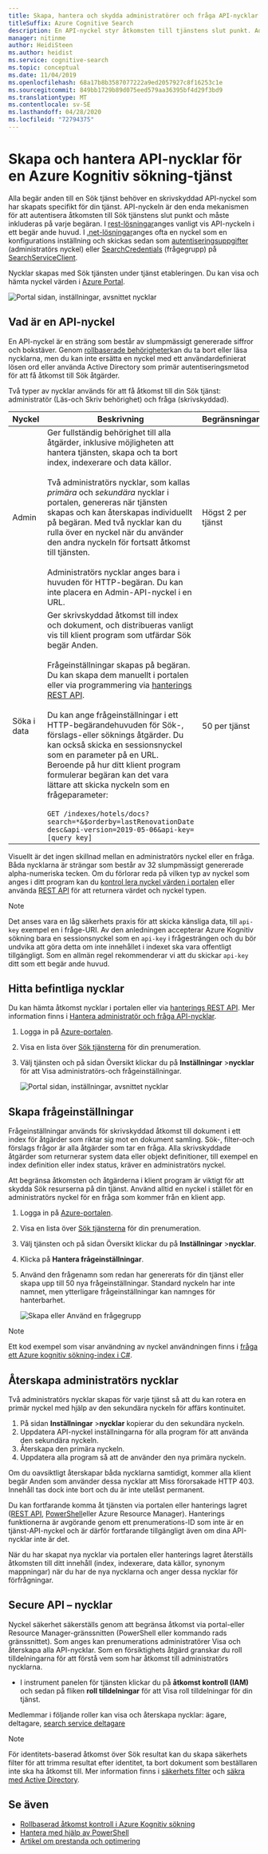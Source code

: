 ```yaml
---
title: Skapa, hantera och skydda administratörer och fråga API-nycklar
titleSuffix: Azure Cognitive Search
description: En API-nyckel styr åtkomsten till tjänstens slut punkt. Administratörs nycklar ger Skriv behörighet. Det går att skapa frågeinställningar för skrivskyddad åtkomst.
manager: nitinme
author: HeidiSteen
ms.author: heidist
ms.service: cognitive-search
ms.topic: conceptual
ms.date: 11/04/2019
ms.openlocfilehash: 68a17b8b3587077222a9ed2057927c8f16253c1e
ms.sourcegitcommit: 849bb1729b89d075eed579aa36395bf4d29f3bd9
ms.translationtype: MT
ms.contentlocale: sv-SE
ms.lasthandoff: 04/28/2020
ms.locfileid: "72794375"
---
```

# <a name="create-and-manage-api-keys-for-an-azure-cognitive-search-service"></a>Skapa och hantera API-nycklar för en Azure Kognitiv sökning-tjänst

Alla begär anden till en Sök tjänst behöver en skrivskyddad API-nyckel som har skapats specifikt för din tjänst. API-nyckeln är den enda mekanismen för att autentisera åtkomsten till Sök tjänstens slut punkt och måste inkluderas på varje begäran. I [rest-lösningar](search-get-started-postman.md)anges vanligt vis API-nyckeln i ett begär ande huvud. I [.net-lösningar](search-howto-dotnet-sdk.md#core-scenarios)anges ofta en nyckel som en konfigurations inställning och skickas sedan som [autentiseringsuppgifter](https://docs.microsoft.com/dotnet/api/microsoft.azure.search.searchserviceclient.credentials) (administratörs nyckel) eller [SearchCredentials](https://docs.microsoft.com/dotnet/api/microsoft.azure.search.searchserviceclient.searchcredentials) (frågegrupp) på [SearchServiceClient](https://docs.microsoft.com/dotnet/api/microsoft.azure.search.searchserviceclient).

Nycklar skapas med Sök tjänsten under tjänst etableringen. Du kan visa och hämta nyckel värden i [Azure Portal](https://portal.azure.com).

![Portal sidan, inställningar, avsnittet nycklar](media/search-manage/azure-search-view-keys.png)

## <a name="what-is-an-api-key"></a>Vad är en API-nyckel

En API-nyckel är en sträng som består av slumpmässigt genererade siffror och bokstäver. Genom [rollbaserade behörigheter](search-security-rbac.md)kan du ta bort eller läsa nycklarna, men du kan inte ersätta en nyckel med ett användardefinierat lösen ord eller använda Active Directory som primär autentiseringsmetod för att få åtkomst till Sök åtgärder. 

Två typer av nycklar används för att få åtkomst till din Sök tjänst: administratör (Läs-och Skriv behörighet) och fråga (skrivskyddad).

|Nyckel|Beskrivning|Begränsningar|  
|---------|-----------------|------------|  
|Admin|Ger fullständig behörighet till alla åtgärder, inklusive möjligheten att hantera tjänsten, skapa och ta bort index, indexerare och data källor.<br /><br /> Två administratörs nycklar, som kallas *primära* och *sekundära* nycklar i portalen, genereras när tjänsten skapas och kan återskapas individuellt på begäran. Med två nycklar kan du rulla över en nyckel när du använder den andra nyckeln för fortsatt åtkomst till tjänsten.<br /><br /> Administratörs nycklar anges bara i huvuden för HTTP-begäran. Du kan inte placera en Admin-API-nyckel i en URL.|Högst 2 per tjänst|  
|Söka i data|Ger skrivskyddad åtkomst till index och dokument, och distribueras vanligt vis till klient program som utfärdar Sök begär Anden.<br /><br /> Frågeinställningar skapas på begäran. Du kan skapa dem manuellt i portalen eller via programmering via [hanterings REST API](https://docs.microsoft.com/rest/api/searchmanagement/).<br /><br /> Du kan ange frågeinställningar i ett HTTP-begärandehuvuden för Sök-, förslags-eller söknings åtgärder. Du kan också skicka en sessionsnyckel som en parameter på en URL. Beroende på hur ditt klient program formulerar begäran kan det vara lättare att skicka nyckeln som en frågeparameter:<br /><br /> `GET /indexes/hotels/docs?search=*&$orderby=lastRenovationDate desc&api-version=2019-05-06&api-key=[query key]`|50 per tjänst|  

 Visuellt är det ingen skillnad mellan en administratörs nyckel eller en fråga. Båda nycklarna är strängar som består av 32 slumpmässigt genererade alpha-numeriska tecken. Om du förlorar reda på vilken typ av nyckel som anges i ditt program kan du [kontrol lera nyckel värden i portalen](https://portal.azure.com) eller använda [REST API](https://docs.microsoft.com/rest/api/searchmanagement/) för att returnera värdet och nyckel typen.  

> [!NOTE]  
>  Det anses vara en låg säkerhets praxis för att skicka känsliga data, till `api-key` exempel en i fråge-URI. Av den anledningen accepterar Azure Kognitiv sökning bara en sessionsnyckel som en `api-key` i frågesträngen och du bör undvika att göra detta om inte innehållet i indexet ska vara offentligt tillgängligt. Som en allmän regel rekommenderar vi att du skickar `api-key` ditt som ett begär ande huvud.  

## <a name="find-existing-keys"></a>Hitta befintliga nycklar

Du kan hämta åtkomst nycklar i portalen eller via [hanterings REST API](https://docs.microsoft.com/rest/api/searchmanagement/). Mer information finns i [Hantera administratör och fråga API-nycklar](search-security-api-keys.md).

1. Logga in på [Azure-portalen](https://portal.azure.com).
2. Visa en lista över [Sök tjänsterna](https://portal.azure.com/#blade/HubsExtension/BrowseResourceBlade/resourceType/Microsoft.Search%2FsearchServices) för din prenumeration.
3. Välj tjänsten och på sidan Översikt klickar du på **Inställningar** >**nycklar** för att Visa administratörs-och frågeinställningar.

   ![Portal sidan, inställningar, avsnittet nycklar](media/search-security-overview/settings-keys.png)

## <a name="create-query-keys"></a>Skapa frågeinställningar

Frågeinställningar används för skrivskyddad åtkomst till dokument i ett index för åtgärder som riktar sig mot en dokument samling. Sök-, filter-och förslags frågor är alla åtgärder som tar en fråga. Alla skrivskyddade åtgärder som returnerar system data eller objekt definitioner, till exempel en index definition eller index status, kräver en administratörs nyckel.

Att begränsa åtkomsten och åtgärderna i klient program är viktigt för att skydda Sök resurserna på din tjänst. Använd alltid en nyckel i stället för en administratörs nyckel för en fråga som kommer från en klient app.

1. Logga in på [Azure-portalen](https://portal.azure.com).
2. Visa en lista över [Sök tjänsterna](https://portal.azure.com/#blade/HubsExtension/BrowseResourceBlade/resourceType/Microsoft.Search%2FsearchServices) för din prenumeration.
3. Välj tjänsten och på sidan Översikt klickar du på **Inställningar** >**nycklar**.
4. Klicka på **Hantera frågeinställningar**.
5. Använd den frågenamn som redan har genererats för din tjänst eller skapa upp till 50 nya frågeinställningar. Standard nyckeln har inte namnet, men ytterligare frågeinställningar kan namnges för hanterbarhet.

   ![Skapa eller Använd en frågegrupp](media/search-security-overview/create-query-key.png) 

> [!Note]
> Ett kod exempel som visar användning av nyckel användningen finns i [fråga ett Azure kognitiv sökning-index i C#](search-query-dotnet.md).

<a name="regenerate-admin-keys"></a>

## <a name="regenerate-admin-keys"></a>Återskapa administratörs nycklar

Två administratörs nycklar skapas för varje tjänst så att du kan rotera en primär nyckel med hjälp av den sekundära nyckeln för affärs kontinuitet.

1. På sidan **Inställningar** >**nycklar** kopierar du den sekundära nyckeln.
2. Uppdatera API-nyckel inställningarna för alla program för att använda den sekundära nyckeln.
3. Återskapa den primära nyckeln.
4. Uppdatera alla program så att de använder den nya primära nyckeln.

Om du oavsiktligt återskapar båda nycklarna samtidigt, kommer alla klient begär Anden som använder dessa nycklar att Miss förorsakade HTTP 403. Innehåll tas dock inte bort och du är inte utelåst permanent. 

Du kan fortfarande komma åt tjänsten via portalen eller hanterings lagret ([REST API](https://docs.microsoft.com/rest/api/searchmanagement/), [PowerShell](https://docs.microsoft.com/azure/search/search-manage-powershell)eller Azure Resource Manager). Hanterings funktionerna är avgörande genom ett prenumerations-ID som inte är en tjänst-API-nyckel och är därför fortfarande tillgängligt även om dina API-nycklar inte är det. 

När du har skapat nya nycklar via portalen eller hanterings lagret återställs åtkomsten till ditt innehåll (index, indexerare, data källor, synonym mappningar) när du har de nya nycklarna och anger dessa nycklar för förfrågningar.

## <a name="secure-api-keys"></a>Secure API – nycklar
Nyckel säkerhet säkerställs genom att begränsa åtkomst via portal-eller Resource Manager-gränssnitten (PowerShell eller kommando rads gränssnittet). Som anges kan prenumerations administratörer Visa och återskapa alla API-nycklar. Som en försiktighets åtgärd granskar du roll tilldelningarna för att förstå vem som har åtkomst till administratörs nycklarna.

+ I instrument panelen för tjänsten klickar du på **åtkomst kontroll (IAM)** och sedan på fliken **roll tilldelningar** för att Visa roll tilldelningar för din tjänst.

Medlemmar i följande roller kan visa och återskapa nycklar: ägare, deltagare, [search service deltagare](https://docs.microsoft.com/azure/role-based-access-control/built-in-roles#search-service-contributor)

> [!Note]
> För identitets-baserad åtkomst över Sök resultat kan du skapa säkerhets filter för att trimma resultat efter identitet, ta bort dokument som beställaren inte ska ha åtkomst till. Mer information finns i [säkerhets filter](search-security-trimming-for-azure-search.md) och [säkra med Active Directory](search-security-trimming-for-azure-search-with-aad.md).

## <a name="see-also"></a>Se även

+ [Rollbaserad åtkomst kontroll i Azure Kognitiv sökning](search-security-rbac.md)
+ [Hantera med hjälp av PowerShell](search-manage-powershell.md) 
+ [Artikel om prestanda och optimering](search-performance-optimization.md)